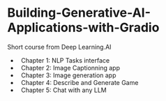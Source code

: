 # Building-Generative-AI-Applications-with-Gradio
Short course from Deep Learning.AI

- &nbsp; Chapter 1: NLP Tasks interface 
- &nbsp; Chapter 2: Image Captionning app
- &nbsp; Chapter 3: Image generation app
- &nbsp; Chapter 4: Describe and Generate Game
- &nbsp; Chapter 5: Chat with any LLM
